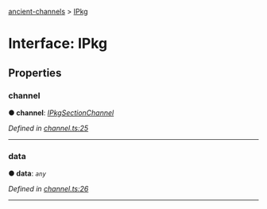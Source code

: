[ancient-channels](../README.md) > [IPkg](../interfaces/ipkg.md)



# Interface: IPkg


## Properties
<a id="channel"></a>

###  channel

**●  channel**:  *[IPkgSectionChannel](ipkgsectionchannel.md)* 

*Defined in [channel.ts:25](https://github.com/AncientSouls/Channels/blob/690ea90/src/lib/channel.ts#L25)*





___

<a id="data"></a>

###  data

**●  data**:  *`any`* 

*Defined in [channel.ts:26](https://github.com/AncientSouls/Channels/blob/690ea90/src/lib/channel.ts#L26)*





___


